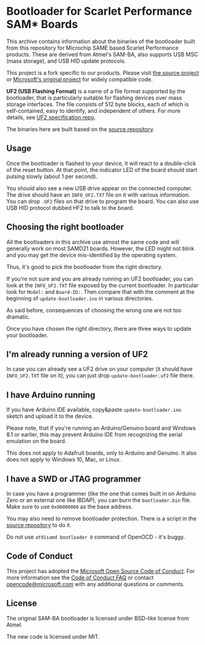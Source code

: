 # Bootloader for Scarlet Performance SAM* Boards

This archive contains information about the binaries of the bootloader built from this repository for Microchip SAME based Scarlet Performance products.  These are derived from Atmel's SAM-BA, also supports USB MSC (mass storage), and USB HID update protocols.

This project is a fork specific to our products.  Please visit [the source project](https://github.com/adafruit/uf2-samdx1) or [Microsoft's original project](https://github.com/microsoft/uf2-samdx1) for widely compatible code.

**UF2 (USB Flashing Format)** is a name of a file format supported by the bootloader, that is particularly suitable for flashing devices over mass storage interfaces. The file consists of 512 byte blocks, each of which is self-contained, easy to identify, and independent of others. For more details, see [UF2 specification repo](https://github.com/Microsoft/uf2).

The binaries here are built based on the [source repository](https://github.com/microsoft/uf2-samdx1).

## Usage

Once the bootloader is flashed to your device, it will react to a double-click of the reset button. At that point, the indicator LED of the board should start pulsing slowly (about 1 per second).

You should also see a new USB drive appear on the connected computer.  The drive should have an `INFO_UF2.TXT` file on it with various information.  You can drop `.UF2` files on that drive to program the board.  You can also use USB HID protocol dubbed HF2 to talk to the board.

## Choosing the right bootloader

All the bootloaders in this archive use almost the same code and will generally work on most SAMD21 boards. However, the LED might not blink and you may get the device mis-identified by the operating system.

Thus, it's good to pick the bootloader from the right directory.

If you're not sure and you are already running an UF2 bootloader, you can look at the `INFO_UF2.TXT` file exposed by the current bootloader. In particular look for `Model:` and `Board-ID:`. Then compare that with the comment at the beginning of `update-bootloader.ino` in various directories.

As said before, consequences of choosing the wrong one are not too dramatic.

Once you have chosen the right directory, there are three ways to update your bootloader.

## I'm already running a version of UF2

In case you can already see a UF2 drive on your computer (it should have `INFO_UF2.TXT` file on it), you can just drop `update-bootloader.uf2` file there.

## I have Arduino running

If you have Arduino IDE available, copy&paste `update-bootloader.ino` sketch and upload it to the device.

Please note, that if you're running an Arduino/Genuino board and Windows 8.1 or earlier, this may prevent Arduino IDE from recognizing the serial emulation on the board.

This does not apply to Adafruit boards, only to Arduino and Genuino.  It also does not apply to Windows 10, Mac, or Linux.

## I have a SWD or JTAG programmer

In case you have a programmer (like the one that comes built in on Arduino Zero or an external one like IBDAP), you can burn the `bootloader.bin` file. Make sure to use `0x00000000` as the base address.

You may also need to remove bootloader protection.  There is a script in the [source repository](https://github.com/Microsoft/uf2-samd21) to do it.

Do not use `at91samd bootloader 0` command of OpenOCD - it's buggy.

## Code of Conduct

This project has adopted the [Microsoft Open Source Code of Conduct](https://microsoft.com/codeofconduct/). For more information see the [Code of Conduct FAQ](https://opensource.microsoft.com/codeofconduct/faq/) or contact [opencode@microsoft.com](mailto:opencode@microsoft.com) with any additional questions or comments.

## License

The original SAM-BA bootloader is licensed under BSD-like license from Atmel.

The new code is licensed under MIT.